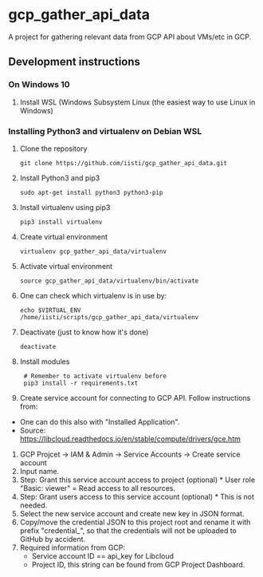 # gcp_gather_api_data
A project for gathering relevant data from GCP API about VMs/etc in GCP.

## Development instructions
### On Windows 10
1. Install WSL (Windows Subsystem Linux (the easiest way to use Linux in Windows)

### Installing Python3 and virtualenv on Debian WSL
1. Clone the repository

       git clone https://github.com/iisti/gcp_gather_api_data.git
1. Install Python3 and pip3

       sudo apt-get install python3 python3-pip
1. Install virtualenv using pip3

       pip3 install virtualenv
1. Create virtual environment

       virtualenv gcp_gather_api_data/virtualenv
1. Activate virtual environment

       source gcp_gather_api_data/virtualenv/bin/activate
1. One can check which virtualenv is in use by:

       echo $VIRTUAL_ENV
       /home/iisti/scripts/gcp_gather_api_data/virtualenv
1. Deactivate (just to know how it's done)

       deactivate

1. Install modules

        # Remember to activate virtualenv before
        pip3 install -r requirements.txt

1. Create service account for connecting to GCP API. Follow instructions from:
  * One can do this also with "Installed Application".
  * Source: https://libcloud.readthedocs.io/en/stable/compute/drivers/gce.htm
  1. GCP Projcet -> IAM & Admin -> Service Accounts -> Create service account
  1. Input name.
  1. Step: Grant this service account access to project (optional)
    * User role "Basic: viewer" = Read access to all resources.
  1. Step: Grant users access to this service account (optional)
    * This is not needed.
  1. Select the new service account and create new key in JSON format.
  1. Copy/move the credential JSON to this project root and rename it with prefix "credential_", so
     that the credentials will not be uploaded to GitHub by accident.
  1. Required information from GCP:
     * Service account ID == api_key for Libcloud
     * Project ID, this string can be found from GCP Project Dashboard.
